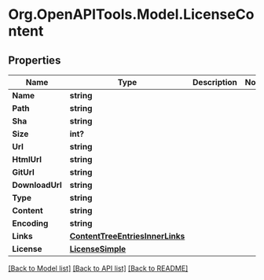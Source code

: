 # Org.OpenAPITools.Model.LicenseContent

## Properties

Name | Type | Description | Notes
------------ | ------------- | ------------- | -------------
**Name** | **string** |  | 
**Path** | **string** |  | 
**Sha** | **string** |  | 
**Size** | **int?** |  | 
**Url** | **string** |  | 
**HtmlUrl** | **string** |  | 
**GitUrl** | **string** |  | 
**DownloadUrl** | **string** |  | 
**Type** | **string** |  | 
**Content** | **string** |  | 
**Encoding** | **string** |  | 
**Links** | [**ContentTreeEntriesInnerLinks**](ContentTreeEntriesInnerLinks.md) |  | 
**License** | [**LicenseSimple**](LicenseSimple.md) |  | 

[[Back to Model list]](../README.md#documentation-for-models) [[Back to API list]](../README.md#documentation-for-api-endpoints) [[Back to README]](../README.md)

